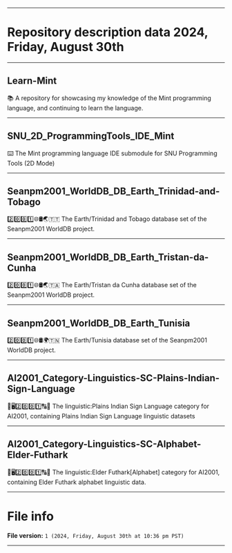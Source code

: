 
***

# Repository description data 2024, Friday, August 30th

---

## Learn-Mint

📚️ A repository for showcasing my knowledge of the Mint programming language, and continuing to learn the language. 

---

## SNU_2D_ProgrammingTools_IDE_Mint

⌨️ The Mint programming language IDE submodule for SNU Programming Tools (2D Mode)

---

## Seanpm2001_WorldDB_DB_Earth_Trinidad-and-Tobago

2️⃣️0️⃣️0️⃣️1️⃣️🌐️🛢️🌏️🇹🇹️ The Earth/Trinidad and Tobago database set of the Seanpm2001 WorldDB project.

---

## Seanpm2001_WorldDB_DB_Earth_Tristan-da-Cunha

2️⃣️0️⃣️0️⃣️1️⃣️🌐️🛢️🌏️🇹🇦️ The Earth/Tristan da Cunha database set of the Seanpm2001 WorldDB project.

---

## Seanpm2001_WorldDB_DB_Earth_Tunisia

2️⃣️0️⃣️0️⃣️1️⃣️🌐️🛢️🌍️🇹🇳️ The Earth/Tunisia database set of the Seanpm2001 WorldDB project.

---

## AI2001_Category-Linguistics-SC-Plains-Indian-Sign-Language

🧠️🖥️2️⃣️0️⃣️0️⃣️1️⃣️🔠️🔢️ The linguistic:Plains Indian Sign Language category for AI2001, containing Plains Indian Sign Language linguistic datasets

---

## AI2001_Category-Linguistics-SC-Alphabet-Elder-Futhark

🧠️🖥️2️⃣️0️⃣️0️⃣️1️⃣️🔠️🔢️ The linguistic:Elder Futhark[Alphabet] category for AI2001, containing Elder Futhark alphabet linguistic data. 

***

# File info

**File version:** `1 (2024, Friday, August 30th at 10:36 pm PST)`

***

